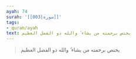 ```yaml
---
ayah: 74
surah: '[[003|سورة]]'
tags:
- quran/ayah
text: يختص برحمته من يشاء ۗ والله ذو الفضل العظيم
---
```

> يختص برحمته من يشاء ۗ والله ذو الفضل العظيم
